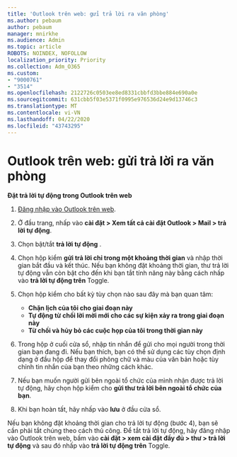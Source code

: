 ```yaml
---
title: 'Outlook trên web: gửi trả lời ra văn phòng'
ms.author: pebaum
author: pebaum
manager: mnirkhe
ms.audience: Admin
ms.topic: article
ROBOTS: NOINDEX, NOFOLLOW
localization_priority: Priority
ms.collection: Adm_O365
ms.custom:
- "9000761"
- "3514"
ms.openlocfilehash: 2122726c0503ee8ed8331cbbfd3bbe884e690a0e
ms.sourcegitcommit: 631cbb5f03e5371f0995e976536d24e9d13746c3
ms.translationtype: MT
ms.contentlocale: vi-VN
ms.lasthandoff: 04/22/2020
ms.locfileid: "43743295"
---
```

# <a name="outlook-on-the-web-send-out-of-office-replies"></a>Outlook trên web: gửi trả lời ra văn phòng

**Đặt trả lời tự động trong Outlook trên web**

1. [Đăng nhập vào Outlook trên web](https://support.office.com/article/how-to-sign-in-to-outlook-on-the-web-763fab4d-0138-4814-b450-37fc286bcb79).

2. Ở đầu trang, nhấp vào **cài đặt > Xem tất cả cài đặt Outlook > Mail > trả lời tự động**.

3. Chọn bật/tắt **trả lời tự động** .

4. Chọn hộp kiểm **gửi trả lời chỉ trong một khoảng thời gian** và nhập thời gian bắt đầu và kết thúc. Nếu bạn không đặt khoảng thời gian, thư trả lời tự động vẫn còn bật cho đến khi bạn tắt tính năng này bằng cách nhấp vào **trả lời tự động trên** Toggle.

5. Chọn hộp kiểm cho bất kỳ tùy chọn nào sau đây mà bạn quan tâm:
    - **Chặn lịch của tôi cho giai đoạn này**
    - **Tự động từ chối lời mời mới cho các sự kiện xảy ra trong giai đoạn này**
    - **Từ chối và hủy bỏ các cuộc họp của tôi trong thời gian này**

6. Trong hộp ở cuối cửa sổ, nhập tin nhắn để gửi cho mọi người trong thời gian bạn đang đi. Nếu bạn thích, bạn có thể sử dụng các tùy chọn định dạng ở đầu hộp để thay đổi phông chữ và màu của văn bản hoặc tùy chỉnh tin nhắn của bạn theo những cách khác.

7. Nếu bạn muốn người gửi bên ngoài tổ chức của mình nhận được trả lời tự động, hãy chọn hộp kiểm cho **gửi thư trả lời bên ngoài tổ chức của bạn**.

8. Khi bạn hoàn tất, hãy nhấp vào **lưu** ở đầu cửa sổ.

Nếu bạn không đặt khoảng thời gian cho trả lời tự động (bước 4), bạn sẽ cần phải tắt chúng theo cách thủ công. Để tắt trả lời tự động, hãy đăng nhập vào Outlook trên web, bấm vào **cài đặt > xem cài đặt đầy đủ > thư > trả lời tự động** và sau đó nhấp vào **trả lời tự động trên** Toggle.
